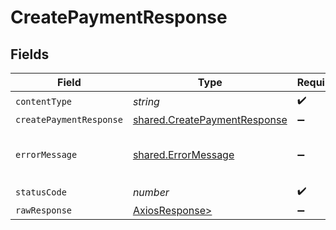 # CreatePaymentResponse


## Fields

| Field                                                                        | Type                                                                         | Required                                                                     | Description                                                                  |
| ---------------------------------------------------------------------------- | ---------------------------------------------------------------------------- | ---------------------------------------------------------------------------- | ---------------------------------------------------------------------------- |
| `contentType`                                                                | *string*                                                                     | :heavy_check_mark:                                                           | N/A                                                                          |
| `createPaymentResponse`                                                      | [shared.CreatePaymentResponse](../../models/shared/createpaymentresponse.md) | :heavy_minus_sign:                                                           | Success                                                                      |
| `errorMessage`                                                               | [shared.ErrorMessage](../../models/shared/errormessage.md)                   | :heavy_minus_sign:                                                           | The request made is not valid.                                               |
| `statusCode`                                                                 | *number*                                                                     | :heavy_check_mark:                                                           | N/A                                                                          |
| `rawResponse`                                                                | [AxiosResponse>](https://axios-http.com/docs/res_schema)                     | :heavy_minus_sign:                                                           | N/A                                                                          |